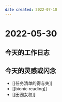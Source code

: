 ```yaml
---
date created: 2022-07-18
---
```


# 2022-05-30

## 今天的工作日志

## 今天的灵感或闪念

- [[任务清单的得与失]]
- [[bionic reading]]
- [[田园女权]]
